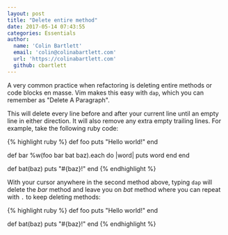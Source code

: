 ```yaml
---
layout: post
title: "Delete entire method"
date: 2017-05-14 07:43:55
categories: Essentials
author:
  name: 'Colin Bartlett'
  email: 'colin@colinabartlett.com'
  url: 'https://colinabartlett.com'
  github: cbartlett
---
```


A very common practice when refactoring is deleting entire methods or code blocks en masse. Vim makes this easy with `dap`, which you can remember as "Delete A Paragraph".

This will delete every line before and after your current line until an empty line in either direction. It will also remove any extra empty trailing lines. For example, take the following ruby code:

{% highlight ruby %}
def foo
  puts "Hello world!"
end

def bar
 %w(foo bar bat baz).each do |word|
    puts word
  end
end


def bat(baz)
  puts "#{baz}!"
end
{% endhighlight %}

With your cursor anywhere in the second method above, typing `dap` will delete the _bar_ method and leave you on _bat_ method where you can repeat with `.` to keep deleting methods:

{% highlight ruby %}
def foo
  puts "Hello world!"
end

def bat(baz)
  puts "#{baz}!"
end
{% endhighlight %}
